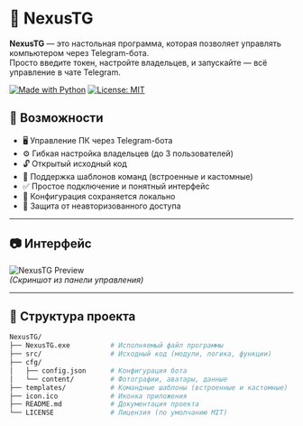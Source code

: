 # 🚀 NexusTG

**NexusTG** — это настольная программа, которая позволяет управлять компьютером через Telegram-бота.  
Просто введите токен, настройте владельцев, и запускайте — всё управление в чате Telegram.

[![Made with Python](https://img.shields.io/badge/Made%20with-Python-3670A0?style=for-the-badge&logo=python&logoColor=ffdd54)](https://www.python.org/)
[![License: MIT](https://img.shields.io/badge/License-MIT-blue.svg?style=for-the-badge)](LICENSE)

## 🧠 Возможности

- 🖥️ Управление ПК через Telegram-бота  
- ⚙️ Гибкая настройка владельцев (до 3 пользователей)  
- 🔓 Открытый исходный код  
- 🧩 Поддержка шаблонов команд (встроенные и кастомные)  
- ✅ Простое подключение и понятный интерфейс  
- 💾 Конфигурация сохраняется локально  
- 🔐 Защита от неавторизованного доступа

---

## 📷 Интерфейс

![NexusTG Preview](preview.png)  
*(Скриншот из панели управления)*

---

## 📁 Структура проекта

```bash
NexusTG/
├── NexusTG.exe          # Исполняемый файл программы
├── src/                 # Исходный код (модули, логика, функции)
├── cfg/
│   ├── config.json      # Конфигурация бота
│   └── content/         # Фотографии, аватары, данные
├── templates/           # Командные шаблоны (встроенные и кастомные)
├── icon.ico             # Иконка приложения
├── README.md            # Документация проекта
└── LICENSE              # Лицензия (по умолчанию MIT)
```